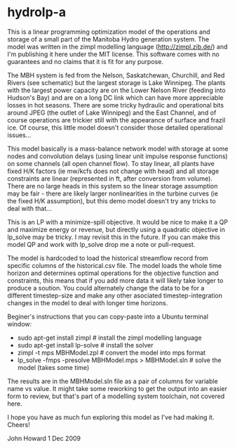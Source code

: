 hydrolp-a
=========

This is a linear programming optimization model of the operations and storage of a small part of the Manitoba Hydro generation system. The model was written in the zimpl modelling language (http://zimpl.zib.de/) and I'm publishing it here under the MIT license. This software comes with no guarantees and no claims that it is fit for any purpose.

The MBH system is fed from the Nelson, Saskatchewan, Churchill, and Red Rivers (see schematic) but the largest storage is Lake Winnipeg. The plants with the largest power capacity are on the Lower Nelson River (feeding into Hudson's Bay) and are on a long DC link which can have more appreciable losses in hot seasons. There are some tricky hydraulic and operational bits around JPEG (the outlet of Lake Winnipeg) and the East Channel, and of course operations are trickier still with the appearance of surface and frazil ice. Of course, this little model doesn't consider those detailed operational issues...

This model basically is a mass-balance network model with storage at some nodes and convolution delays (using linear unit impulse response functions) on some channels (all open channel flow). To stay linear, all plants have fixed H/K factors (ie mw/kcfs does not change with head) and all storage constraints are linear (represented in ft, after conversion from volume). There are no large heads in this system so the linear storage assumption may be fair - there are likely larger nonlinearities in the turbine curves (ie the fixed H/K assumption), but this demo model doesn't try any tricks to deal with that...

This is an LP with a minimize-spill objective. It would be nice to make it a QP and maximize energy or revenue, but directly using a quadratic objective in lp_solve may be tricky. I may revisit this in the future. If you can make this model QP and work with lp_solve drop me a note or pull-request.

The model is hardcoded to load the historical streamflow record from specific columns of the historical.csv file. The model loads the whole time horizon and determines optimal operations for the objective function and constraints, this means that if you add more data it will likely take longer to produce a soution. You could alternately change the data to be for a different timestep-size and make any other asociated timestep-integration changes in the model to deal with longer time horizons.

Beginer's instructions that you can copy-paste into a Ubuntu terminal window:

* sudo apt-get install zimpl                            # install the zimpl modelling language
* sudo apt-get install lp-solve                         # install the solver
* zimpl -t mps MBHModel.zpl                             # convert the model into mps format
* lp_solve -fmps -presolve MBHModel.mps > MBHModel.sln  # solve the model (takes some time)

The results are in the MBHModel.sln file as a pair of columns for variable name vs value. It might take some reworking to get the output into an easier form to review, but that's part of a modelling system toolchain, not covered here.

I hope you have as much fun exploring this model as I've had making it. Cheers!

John Howard
1 Dec 2009
